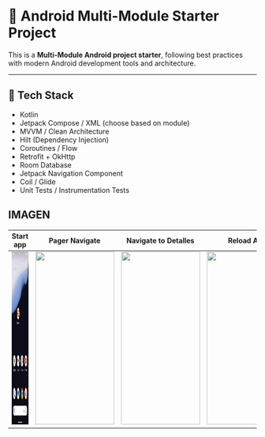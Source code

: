 # 📱 Android Multi-Module Starter Project

This is a  **Multi-Module Android project starter**, following best practices with modern Android development tools and architecture.

---

## 🚀 Tech Stack

- Kotlin
- Jetpack Compose / XML (choose based on module)
- MVVM / Clean Architecture
- Hilt (Dependency Injection)
- Coroutines / Flow
- Retrofit + OkHttp
- Room Database
- Jetpack Navigation Component
- Coil / Glide
- Unit Tests / Instrumentation Tests




## IMAGEN
| Start app | Pager Navigate | Navigate to Detalles | Reload Api|
| --- | --- | --- | --- |
|<img src="https://github.com/beknurospan/Compose_Marvel/blob/main/images/open.gif" width="160" height="350" />|<img src="https://github.com/beknurospan/Compose_Marvel/blob/main/images/segundo.gif" width="160" height="350" />|<img src="https://github.com/beknurospan/Compose_Marvel/blob/main/images/detalles.gif" width="160" height="350" />|<img src="https://github.com/beknurospan/Compose_Marvel/blob/main/images/reload.gif" width="160" height="350" />|

